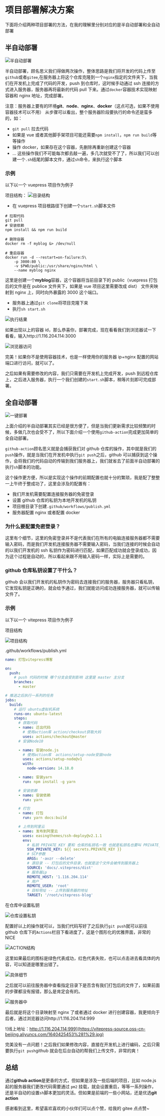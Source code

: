 # 项目部署解决方案

下面将介绍两种项目部署的方法，在我的理解里分别对应的是半自动部署和全自动部署

## 半自动部署

![半自动部署](https://vitepress-source.oss-cn-beijing.aliyuncs.com/logo%20%281%29.png)

半自动部署，顾名思义我们得做两次操作，整体思路是我们将开发的代码上传至`github`或者`gitee`,在服务器上将这个仓库克隆到一个`nginx`指定的文件夹下，当我们在开发机上完成了代码的开发，push 到仓库时，这时候手动通过 ssh 连接的方式进入服务器，服务器再将最新的代码 pull 下来。通过`docker`容器技术实现映射容器和 nginx 地址，完成部署。

注意：服务器上要有的环境**git**、**node**、**nginx**、**docker**（这点可选，如果不使用容器技术可以不用）
从步骤可以看出，整个服务器阶段要执行的命令还是蛮多的，如：

- `git pull` 拉去代码
- 如果是 vue 或者其他脚手架项目可能还需要`npm install`，`npm run build`等等操作
- 操作 docker，如果存在这个容器，先删除再重新创建这个容器
- ...
  这些操作我们不可能每次都去敲一遍，多几次就受不了了，所以我们可以创建一个`.sh`结尾的脚本文件，通过`sh`命令，来执行这个脚本

### 示例

以下以一个 vuepress 项目作为例子

项目结构：
![目录结构](https://vitepress-source.oss-cn-beijing.aliyuncs.com/1640422142%281%29.jpg)

- 在 vuepress 项目根路径下创建一个`start.sh`脚本文件

```linux
# 拉取代码
git pull
# 安装依赖
npm install && npm run build

# 删除容器
docker rm -f myblog &> /dev/null

# 重启容器
docker run -d --restart=on-failure:5\
    -p 3000:80 \
    -v $PWD/public:/usr/share/nginx/html \
    --name myblog nginx
```

这里是创建一个**myblog**容器，这个容器将当前目录下的 public（vuepress 打包后的文件是在 publice 文件夹下，如果是 vue 项目这里需要改成 dist） 文件夹映射到 nginx 上，同时向外暴露的 3000 这个端口。

- 服务器上通过`git clone`将项目克隆下来
- 执行`sh start.sh`

![执行结果](https://vitepress-source.oss-cn-beijing.aliyuncs.com/1640422748%281%29.jpg)

如果出现以上的容器 id，那么恭喜你，部署完成，现在看看我们到浏览器试一下看看，输入http://1.116.204.114:3000

![浏览器访问](https://vitepress-source.oss-cn-beijing.aliyuncs.com/1640422921%281%29.jpg)

完美！如果你不是使用容器技术，也是一样使用你的服务器 ip+nginx 配置的网站端口进行访问，就可以了。

之后如果有需要修改的内容，我们只需要在开发机上完成开发，push 到远程仓库上，之后进入服务器，执行一个我们创建的`start.sh`脚本，稍等片刻即可完成部署。

## 全自动部署

![一键部署](https://vitepress-source.oss-cn-beijing.aliyuncs.com/logo.png)

上面介绍的半自动部署其实已经是很方便了，但是当我们更新需求比较频繁的时候，多做几次也会受不了，所以下面介绍一个使用`github-action`完成更加简单的全自动部署。

`github-action`顾名思义就是会捕获我们对 github 仓库的操作，其中就是我们的`push`操作，就是当我们在开发机中执行`git push`之后，github 可以捕获到这个操作，会将我们的代码自动的传输到我们服务器上，我们就省去了前面半自动部署的执行`sh`脚本的功能。

这个操作更方便，所以是实现这个操作的前期配置也就十分的繁琐，我是配了整整一上午终于整成功了，这里会涉及的配置有：

- 我们开发机需要配置连接服务器的免密登录
- 设置 github 仓库的私钥为本地开发机的私钥
- 项目根目录下创建`.github/workflows/publish.yml`
- 服务器配置 nginx 或者配置 docker

### 为什么要配置免密登录？

这里有个细节，这里的免密登录并不是代表我们在所有的电脑连接服务器都不需要输入密码，而是我们开发机连接服务器不需要输入密码，当我们连接的时候会自动的以我们开发机的 ssh 私钥作为密码进行匹配，如果匹配成功就会登录成功，因为这个过程是自动的，所以看起来跟不用输入密码一样，实际上是需要的。

### github 仓库私钥设置了干什么？

github 会以我们开发机的私钥作为密码去连接我们的服务器，服务器只看私钥，它发现私钥是正确的，就会给予通过，我们就能访问成功连接服务器，就可以传输文件了。

### 示例

以下以一个 vitepress 项目作为例子

项目结构

![项目结构](https://vitepress-source.oss-cn-beijing.aliyuncs.com/1640424319%281%29.jpg)

.github/workflows/publish.yml

```yml
name: 打包vitepress博客

on:
  push:
    # push 代码的时候 哪个分支会受到影响 这里是 master 主分支
    branches:
      - master

# 推送之后执行一系列的任务
jobs:
  build:
    # 运行 ubuntu虚拟机系统
    runs-on: ubuntu-latest
    steps:
      # 获取代码
      - name: 迁出代码
        # 使用action库 action/checkout获取大妈
        uses: actions/checkout@master
      # 安装Node10

      - name: 安装node.js
        # 使用action库  actions/setup-node安装node
        uses: actions/setup-node@v1
        with:
          node-version: 14.18.0

      - name: 安装yarn
        run: npm install -g yarn

      # 安装依赖
      - name: 安装依赖
        run: yarn

      # 打包
      - name: 打包
        run: yarn docs:build

      # 上传到阿里云
      - name: 发布到阿里云
        uses: easingthemes/ssh-deploy@v2.1.1
        env:
          # 私钥 PRIVATE_KEY 要和 仓库的私钥名一致 也就是私钥名也要叫 PRIVATE_KEY
          SSH_PRIVATE_KEY: ${{ secrets.PRIVATE_KEY }}
          # SCP参数
          ARGS: '-avzr --delete'
          # 源目录 -- 打包后的文件目录，也就是这个文件会被传到服务器上
          SOURCE: 'docs/.vitepress/dist'
          # 服务器ip
          REMOTE_HOST: '1.116.204.114'
          # 用户
          REMOTE_USER: 'root'
          # 目标地址 -- 上传到服务器的地址
          TARGET: '/root/vitepress-blog'
```

在仓库中设置私钥

![仓库设置私钥](https://vitepress-source.oss-cn-beijing.aliyuncs.com/1640425145%281%29.jpg)

配置好以上的操作就可以，当我们代码写好了之后执行`git push`就可以前往 github 仓库下的`Actions`栏目下看进度了，这是个图形化的优雅界面，非常的 NICE

![ACTION结构](https://vitepress-source.oss-cn-beijing.aliyuncs.com/1640424802%281%29.jpg)

这里如果最后的图标是绿色代表成功，红色代表失败，也可以点击进去看具体的内容，可以知道是哪里出错了。

![具体细节](https://vitepress-source.oss-cn-beijing.aliyuncs.com/1640424936%281%29.jpg)

之后就可以前往服务器中查看指定目录下是否含有我们打包后的文件了，如果前面的步骤都没有报错，那么是肯定会有的。

![服务器中](https://vitepress-source.oss-cn-beijing.aliyuncs.com/1640425323%281%29.jpg)

最后就是将这个目录映射至 nginx 了或者通过 docker 进行创建容器，我更倾向于后者，通过浏览器访问http://1.116.204.114:999

![线上地址：http://1.116.204.114:999](https://vitepress-source.oss-cn-beijing.aliyuncs.com/1640425453%281%29.jpg)

完美没有一点问题！之后我们如果修改内容，直接在开发机上进行编码，之后只需要执行`git push`github 就会在后台自动的帮我们上传文件，非常的爽！

## 总结

通过**github action**是更香的方式，但如果是涉及一些后端的项目，比如 node.js 起的服务器我们更改代码需要通过 `pm2` 挂载，就会设置重启，等等一系列操作，还是半自动的设置`sh`脚本更加的灵活。但如果是前端的一些小网站，还是优选**git action**

感谢看到这里，希望喜欢喜欢的小伙伴们可以点个赞，给我的 gitee 点点赞~
